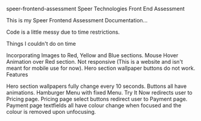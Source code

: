 speer-frontend-assessment
Speer Technologies Front End Assessment

This is my Speer Frontend Assessment Documentation...

Code is a little messy due to time restrictions.

Things I couldn't do on time

Incorporating Images to Red, Yellow and Blue sections.
Mouse Hover Animation over Red section.
Not responsive (This is a website and isn't meant for mobile use for now).
Hero section wallpaper buttons do not work.
Features

Hero section wallpapers fully change every 10 seconds.
Buttons all have animations.
Hamburger Menu with fixed Menu.
Try It Now redirects user to Pricing page.
Pricing page select buttons redirect user to Payment page.
Payment page textfields all have colour change when focused and the colour is removed upon unfocusing.
